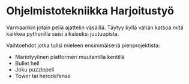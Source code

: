 # Ohjelmistotekniikka Harjoitustyö

Varmaankin jotain peliä ajattelin väsäillä. Täytyy kyllä vähän katsoa mitä kaikkea pythonilla saisi aikaiseksi juutuupista.

Vaihtoehdot jotka tulisi mieleen ensimmäisenä pienprojektista:
- Mariotyylinen platformeri muutamilla kentillä
- Bullet hell
- Joku puzzlepeli
- Tower tai herodefense